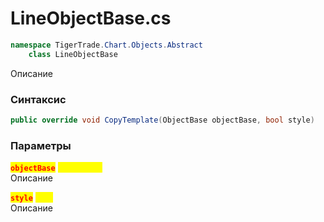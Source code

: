 
# LineObjectBase.cs
```csharp
namespace TigerTrade.Chart.Objects.Abstract  
    class LineObjectBase
```

Описание

### Синтаксис
```csharp
public override void CopyTemplate(ObjectBase objectBase, bool style)
```

### Параметры
<mark style="color:red;">**`objectBase`**</mark> <mark style="color:yellow;">`ObjectBase`</mark>  
 Описание  
  
<mark style="color:red;">**`style`**</mark> <mark style="color:yellow;">`bool`</mark>  
 Описание  
  

                    
                    